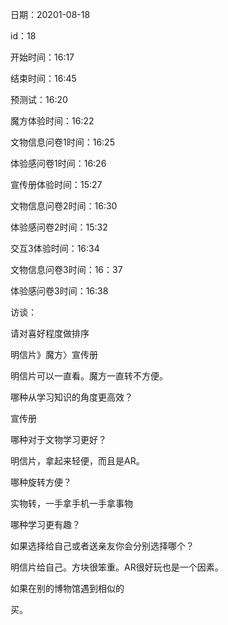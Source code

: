 日期：20201-08-18

id：18

开始时间：16:17

结束时间：16:45

预测试：16:20

魔方体验时间：16:22

文物信息问卷1时间：16:25

体验感问卷1时间：16:26

宣传册体验时间：15:27

文物信息问卷2时间：16:30

体验感问卷2时间：15:32

交互3体验时间：16:34

文物信息问卷3时间：16：37

体验感问卷3时间：16:38



访谈：

请对喜好程度做排序

明信片》魔方〉宣传册

明信片可以一直看。魔方一直转不方便。





哪种从学习知识的角度更高效？

宣传册



哪种对于文物学习更好？

明信片，拿起来轻便，而且是AR。



哪种旋转方便？

实物转，一手拿手机一手拿事物



哪种学习更有趣？





如果选择给自己或者送亲友你会分别选择哪个？

明信片给自己。方块很笨重。AR很好玩也是一个因素。



如果在别的博物馆遇到相似的

买。